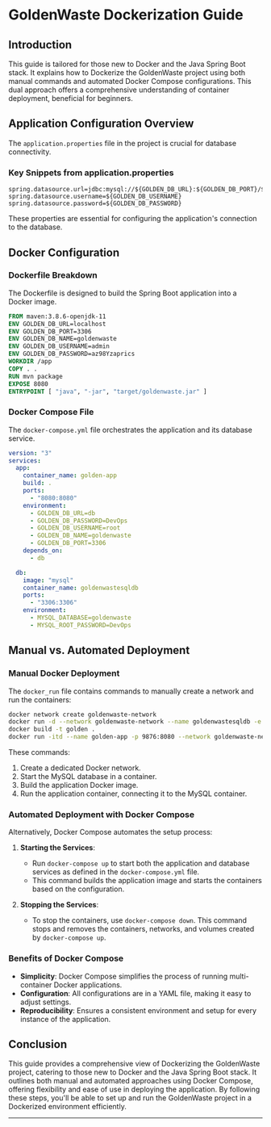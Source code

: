 # GoldenWaste Dockerization Guide

## Introduction

This guide is tailored for those new to Docker and the Java Spring Boot stack. It explains how to Dockerize the GoldenWaste project using both manual commands and automated Docker Compose configurations. This dual approach offers a comprehensive understanding of container deployment, beneficial for beginners.

## Application Configuration Overview

The `application.properties` file in the project is crucial for database connectivity.

### Key Snippets from application.properties

```properties
spring.datasource.url=jdbc:mysql://${GOLDEN_DB_URL}:${GOLDEN_DB_PORT}/${GOLDEN_DB_NAME}
spring.datasource.username=${GOLDEN_DB_USERNAME}
spring.datasource.password=${GOLDEN_DB_PASSWORD}
```

These properties are essential for configuring the application's connection to the database.

## Docker Configuration

### Dockerfile Breakdown

The Dockerfile is designed to build the Spring Boot application into a Docker image.

```Dockerfile
FROM maven:3.8.6-openjdk-11
ENV GOLDEN_DB_URL=localhost
ENV GOLDEN_DB_PORT=3306
ENV GOLDEN_DB_NAME=goldenwaste
ENV GOLDEN_DB_USERNAME=admin
ENV GOLDEN_DB_PASSWORD=az98Yzaprics
WORKDIR /app
COPY . .
RUN mvn package
EXPOSE 8080
ENTRYPOINT [ "java", "-jar", "target/goldenwaste.jar" ]
```

### Docker Compose File

The `docker-compose.yml` file orchestrates the application and its database service.

```yaml
version: "3"
services:
  app:
    container_name: golden-app
    build: .
    ports:
      - "8080:8080"
    environment:
      - GOLDEN_DB_URL=db
      - GOLDEN_DB_PASSWORD=DevOps
      - GOLDEN_DB_USERNAME=root
      - GOLDEN_DB_NAME=goldenwaste
      - GOLDEN_DB_PORT=3306
    depends_on:
      - db

  db:
    image: "mysql"
    container_name: goldenwastesqldb
    ports:
      - "3306:3306"
    environment:
      - MYSQL_DATABASE=goldenwaste
      - MYSQL_ROOT_PASSWORD=DevOps
```

## Manual vs. Automated Deployment

### Manual Docker Deployment

The `docker_run` file contains commands to manually create a network and run the containers:

```bash
docker network create goldenwaste-network
docker run -d --network goldenwaste-network --name goldenwastesqldb -e MYSQL_ROOT_PASSWORD=DevOps -e MYSQL_DATABASE=goldenwaste mysql
docker build -t golden .
docker run -itd --name golden-app -p 9876:8080 --network goldenwaste-network -e GOLDEN_DB_URL=goldenwastesqldb -e GOLDEN_DB_PASSWORD=DevOps -e GOLDEN_DB_USERNAME=root -e GOLDEN_DB_NAME=goldenwaste -e GOLDEN_DB_PORT=3306 golden
```

These commands:

1. Create a dedicated Docker network.
2. Start the MySQL database in a container.
3. Build the application Docker image.
4. Run the application container, connecting it to the MySQL container.

### Automated Deployment with Docker Compose

Alternatively, Docker Compose automates the setup process:

1. **Starting the Services**:

   - Run `docker-compose up` to start both the application and database services as defined in the `docker-compose.yml` file.
   - This command builds the application image and starts the containers based on the configuration.

2. **Stopping the Services**:
   - To stop the containers, use `docker-compose down`. This command stops and removes the containers, networks, and volumes created by `docker-compose up`.

### Benefits of Docker Compose

- **Simplicity**: Docker Compose simplifies the process of running multi-container Docker applications.
- **Configuration**: All configurations are in a YAML file, making it easy to adjust settings.
- **Reproducibility**: Ensures a consistent environment and setup for every instance of the application.

## Conclusion

This guide provides a comprehensive view of Dockerizing the GoldenWaste project, catering to those new to Docker and the Java Spring Boot stack. It outlines both manual and automated approaches using Docker Compose, offering flexibility and ease of use in deploying the application. By following these steps, you'll be able to set up and run the GoldenWaste project in a Dockerized environment efficiently.

---
